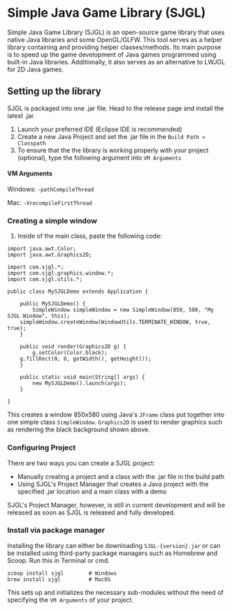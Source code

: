 # Simple Java Game Library (SJGL)
Simple Java Game Library (SJGL) is an open-source game library that uses native Java libraries and some OpenGL/GLFW. This tool serves as a helper library containing and providing helper classes/methods. Its main purpose is to speed up the game development of Java games programmed using built-in Java libraries. Additionally, it also serves as an alternative to LWJGL for 2D Java games.

## Setting up the library
SJGL is packaged into one .jar file. Head to the release page and install the latest .jar.
1. Launch your preferred IDE (Eclipse IDE is recommended)
2. Create a new Java Project and set the .jar file in the ```Build Path > Classpath```
3. To ensure that the the library is working properly with your project (optional), type the following argument into ```VM Arguments```

#### VM Arguments
Windows: ```-pathCompileThread```

Mac: ```-XrecompileFirstThread```

### Creating a simple window
1. Inside of the main class, paste the following code: 
```
import java.awt.Color;
import java.awt.Graphics2D;

import com.sjgl.*;
import com.sjgl.graphics.window.*;
import com.sjgl.utils.*;

public class MySJGLDemo extends Application {

    public MySJGLDemo() {
        SimpleWindow simpleWindow = new SimpleWindow(850, 580, "My SJGL Window", this);
	simpleWindow.createWindow(WindowUtils.TERMINATE_WINDOW, true, true);
    }

    public void render(Graphics2D g) {
        g.setColor(Color.black);
	g.fillRect(0, 0, getWidth(), getHeight());
    }
	
    public static void main(String[] args) {
        new MySJGLDemo().launch(args);
    }
	
}
```
This creates a window 850x580 using Java's ```JFrame``` class put together into one simple class ```SimpleWindow```. ```Graphics2D``` is used to render graphics such as rendering the black background shown above.

### Configuring Project
There are two ways you can create a SJGL project:
- Manually creating a project and a class with the .jar file in the build path
- Using SJGL's Project Manager that creates a Java project with the specified .jar location and a main class with a demo 

SJGL's Project Manager, however, is still in current development and will be released as soon as SJGL is released and fully developed.

### Install via package manager
Installing the library can either be downloading ```SJGL-{version}.jar``` or can be installed using third-party package managers such as Homebrew and Scoop. Run this in Terminal or cmd.

```
scoop install sjgl        # Windows
brew install sjgl         # MacOS
```

This sets up and initializes the necessary sub-modules without the need of specifying the ```VM Arguments``` of your project.

